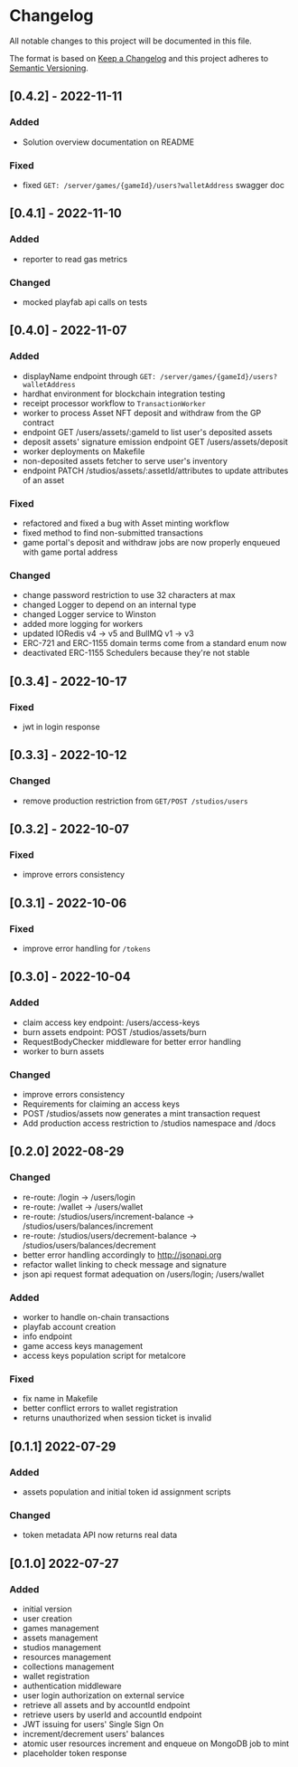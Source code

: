 # Changelog

All notable changes to this project will be documented in this file.

The format is based on [Keep a Changelog](http://keepachangelog.com/en/1.0.0/)
and this project adheres to [Semantic Versioning](http://semver.org/spec/v2.0.0.html).

## [0.4.2] - 2022-11-11

### Added

- Solution overview documentation on README

### Fixed

- fixed `GET: /server/games/{gameId}/users?walletAddress` swagger doc

## [0.4.1] - 2022-11-10

### Added

- reporter to read gas metrics

### Changed

- mocked playfab api calls on tests

## [0.4.0] - 2022-11-07

### Added

- displayName endpoint through `GET: /server/games/{gameId}/users?walletAddress`
- hardhat environment for blockchain integration testing
- receipt processor workflow to `TransactionWorker`
- worker to process Asset NFT deposit and withdraw from the GP contract
- endpoint GET /users/assets/:gameId to list user's deposited assets
- deposit assets' signature emission endpoint GET /users/assets/deposit
- worker deployments on Makefile
- non-deposited assets fetcher to serve user's inventory
- endpoint PATCH /studios/assets/:assetId/attributes to update attributes of an asset

### Fixed

- refactored and fixed a bug with Asset minting workflow
- fixed method to find non-submitted transactions
- game portal's deposit and withdraw jobs are now properly enqueued with game portal address

### Changed

- change password restriction to use 32 characters at max
- changed Logger to depend on an internal type
- changed Logger service to Winston
- added more logging for workers
- updated IORedis v4 -> v5 and BullMQ v1 -> v3
- ERC-721 and ERC-1155 domain terms come from a standard enum now
- deactivated ERC-1155 Schedulers because they're not stable

## [0.3.4] - 2022-10-17

### Fixed

- jwt in login response

## [0.3.3] - 2022-10-12

### Changed

- remove production restriction from `GET/POST /studios/users`

## [0.3.2] - 2022-10-07

### Fixed

- improve errors consistency

## [0.3.1] - 2022-10-06

### Fixed

- improve error handling for `/tokens`

## [0.3.0] - 2022-10-04

### Added

- claim access key endpoint: /users/access-keys
- burn assets endpoint: POST /studios/assets/burn
- RequestBodyChecker middleware for better error handling
- worker to burn assets

### Changed

- improve errors consistency
- Requirements for claiming an access keys
- POST /studios/assets now generates a mint transaction request
- Add production access restriction to /studios namespace and /docs

## [0.2.0] 2022-08-29

### Changed

- re-route: /login -> /users/login
- re-route: /wallet -> /users/wallet
- re-route: /studios/users/increment-balance -> /studios/users/balances/increment
- re-route: /studios/users/decrement-balance -> /studios/users/balances/decrement
- better error handling accordingly to http://jsonapi.org
- refactor wallet linking to check message and signature
- json api request format adequation on /users/login; /users/wallet

### Added

- worker to handle on-chain transactions
- playfab account creation
- info endpoint
- game access keys management
- access keys population script for metalcore

### Fixed

- fix name in Makefile
- better conflict errors to wallet registration
- returns unauthorized when session ticket is invalid

## [0.1.1] 2022-07-29

### Added

- assets population and initial token id assignment scripts

### Changed

- token metadata API now returns real data

## [0.1.0] 2022-07-27

### Added

- initial version
- user creation
- games management
- assets management
- studios management
- resources management
- collections management
- wallet registration
- authentication middleware
- user login authorization on external service
- retrieve all assets and by accountId endpoint
- retrieve users by userId and accountId endpoint
- JWT issuing for users' Single Sign On
- increment/decrement users' balances
- atomic user resources increment and enqueue on MongoDB job to mint
- placeholder token response
